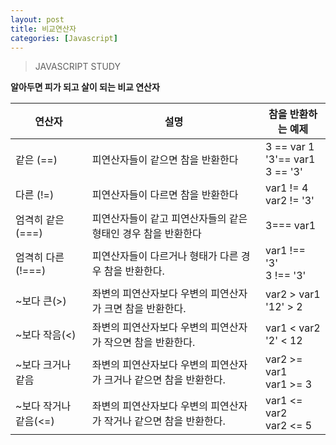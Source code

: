 ```yaml
---
layout: post
title: 비교연산자
categories: [Javascript]
---
```

> JAVASCRIPT STUDY

<strong>알아두면 피가 되고 살이 되는 비교 연산자</strong>

|연산자          |설명      |참을 반환하는 예제   |
|----------------|----------|-------------------|
|같은 (==)       | 피연산자들이 같으면 참을 반환한다 | 3 == var 1 <br> '3'== var1 <br> 3 == '3'|
|다른 (!=)       | 피연산자들이 다르면 참을 반환한다 | var1 != 4 <br> var2 != '3'|
|엄격히 같은 (===)| 피연산자들이 같고 피연산자들의 같은 형태인 경우 참을 반환한다  | 3=== var1 |
|엄격히 다른(!===)| 피연산자들이 다르거나 형태가 다른 경우 참을 반환한다. | var1 !== '3'<br> 3 !== '3'|
|~보다 큰(>)  | 좌변의 피연산자보다 우변의 피연산자가 크면 참을 반환한다. | var2 > var1<br> '12' > 2 |
|~보다 작음(<)    | 좌변의 피연산자보다 우변의 피연산자가 작으면 참을 반환한다. | var1 < var2<br> '2' < 12 |
|~보다 크거나 같음| 좌변의 피연산자보다 우변의 피연산자가 크거나 같으면 참을 반환한다.| var2 >= var1<br> var1 >= 3|
|~보다 작거나 같음(<=)| 좌변의 피연산자보다 우변의 피연산자가 작거나 같으면 참을 반환한다.| var1 <= var2<br> var2 <= 5   |










